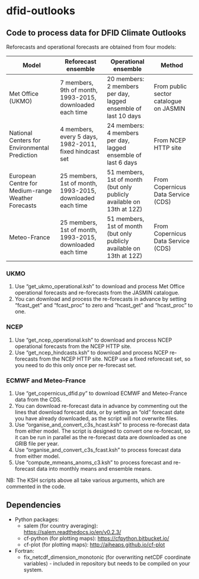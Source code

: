 # dfid-outlooks
## Code to process data for DFID Climate Outlooks

Reforecasts and operational forecasts are obtained from four models:

| Model | Reforecast ensemble	| Operational ensemble | Method |
| --- | --- | --- | --- |
| Met Office (UKMO)	| 7 members, 9th of month, 1993-2015, downloaded each time | 20 members: 2 members per day, lagged ensemble of last 10  days | From public sector catalogue on JASMIN |
| National Centers for Environmental Prediction	| 4 members, every 5 days, 1982-2011, fixed hindcast set | 24 members: 4 members per day, lagged ensemble of last 6 days | From NCEP HTTP site |
| European Centre for Medium-range Weather Forecasts | 25 members, 1st of month, 1993-2015, downloaded each time | 51 members, 1st of month (but only publicly available on 13th at 12Z) | From Copernicus Data Service (CDS) |
| Meteo-France | 25 members, 1st of month, 1993-2015, downloaded each time | 51 members, 1st of month (but only publicly available on 13th at 12Z) | From Copernicus Data Service (CDS) |

### UKMO
1.	Use “get_ukmo_operational.ksh” to download and process Met Office operational forecasts and re-forecasts from the JASMIN catalogue.
2.	You can download and process the re-forecasts in advance by setting “fcast_get” and “fcast_proc” to zero and “hcast_get” and “hcast_proc” to one.

### NCEP
1.	Use “get_ncep_operational.ksh” to download and process NCEP operational forecasts from the NCEP HTTP site.
2.	Use “get_ncep_hindcasts.ksh” to download and process NCEP re-forecasts from the NCEP HTTP site.  NCEP use a fixed reforecast set, so you need to do this only once per re-forecast set.

### ECMWF and Meteo-France
1.	Use “get_copernicus_dfid.py” to download ECMWF and Meteo-France data from the CDS.
2.	You can download re-forecast data in advance by commenting out the lines that download forecast data, or by setting an “old” forecast date you have already downloaded, as the script will not overwrite files.
3.	Use “organise_and_convert_c3s_hcast.ksh” to process re-forecast data from either model.  The script is designed to convert one re-forecast, so it can be run in parallel as the re-forecast data are downloaded as one GRIB file per year.
4.	Use “organise_and_convert_c3s_fcast.ksh” to process forecast data from either model.
5.	Use “compute_mmeans_anoms_c3.ksh” to process forecast and re-forecast data into monthly means and ensemble means.

NB: The KSH scripts above all take various arguments, which are commented in the code.

## Dependencies

* Python packages:
  * salem (for country averaging): https://salem.readthedocs.io/en/v0.2.3/
  * cf-python (for plotting maps): https://cfpython.bitbucket.io/
  * cf-plot (for plotting maps): http://ajheaps.github.io/cf-plot
* Fortran:
  * fix_netcdf_dimension_monotonic (for overwriting netCDF coordinate variables) - included in repository but needs to be compiled on your system.
